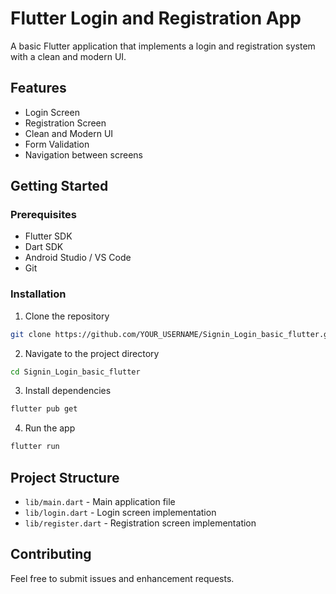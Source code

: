 # Flutter Login and Registration App

A basic Flutter application that implements a login and registration system with a clean and modern UI.

## Features

- Login Screen
- Registration Screen
- Clean and Modern UI
- Form Validation
- Navigation between screens

## Getting Started

### Prerequisites

- Flutter SDK
- Dart SDK
- Android Studio / VS Code
- Git

### Installation

1. Clone the repository
```bash
git clone https://github.com/YOUR_USERNAME/Signin_Login_basic_flutter.git
```

2. Navigate to the project directory
```bash
cd Signin_Login_basic_flutter
```

3. Install dependencies
```bash
flutter pub get
```

4. Run the app
```bash
flutter run
```

## Project Structure

- `lib/main.dart` - Main application file
- `lib/login.dart` - Login screen implementation
- `lib/register.dart` - Registration screen implementation

## Contributing

Feel free to submit issues and enhancement requests.
